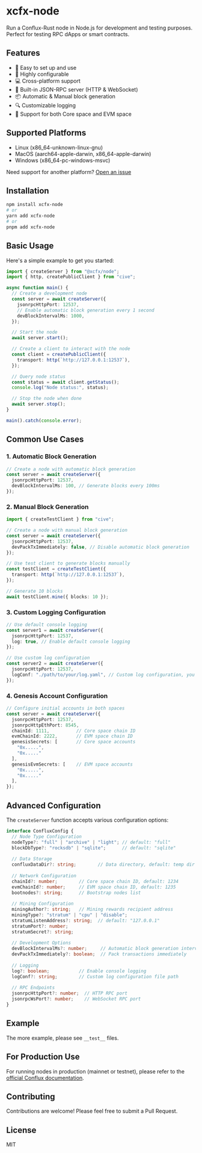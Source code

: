 # xcfx-node

Run a Conflux-Rust node in Node.js for development and testing purposes. Perfect for testing RPC dApps or smart contracts.

## Features

- 🚀 Easy to set up and use
- 🔧 Highly configurable
- 💻 Cross-platform support
- 🔌 Built-in JSON-RPC server (HTTP & WebSocket)
- 📦 Automatic & Manual block generation
- 🔍 Customizable logging
- 💎 Support for both Core space and EVM space

## Supported Platforms

- Linux (x86_64-unknown-linux-gnu)
- MacOS (aarch64-apple-darwin, x86_64-apple-darwin)
- Windows (x86_64-pc-windows-msvc)

Need support for another platform? [Open an issue](https://github.com/iosh/xcfx-node/issues/new)

## Installation

```bash
npm install xcfx-node
# or
yarn add xcfx-node
# or
pnpm add xcfx-node
```

## Basic Usage

Here's a simple example to get you started:

```ts
import { createServer } from "@xcfx/node";
import { http, createPublicClient } from "cive";

async function main() {
  // Create a development node
  const server = await createServer({
    jsonrpcHttpPort: 12537,
    // Enable automatic block generation every 1 second
    devBlockIntervalMs: 1000,
  });

  // Start the node
  await server.start();

  // Create a client to interact with the node
  const client = createPublicClient({
    transport: http(`http://127.0.0.1:12537`),
  });

  // Query node status
  const status = await client.getStatus();
  console.log("Node status:", status);

  // Stop the node when done
  await server.stop();
}

main().catch(console.error);
```

## Common Use Cases

### 1. Automatic Block Generation

```ts
// Create a node with automatic block generation
const server = await createServer({
  jsonrpcHttpPort: 12537,
  devBlockIntervalMs: 100, // Generate blocks every 100ms
});
```

### 2. Manual Block Generation

```ts
import { createTestClient } from "cive";

// Create a node with manual block generation
const server = await createServer({
  jsonrpcHttpPort: 12537,
  devPackTxImmediately: false, // Disable automatic block generation
});

// Use test client to generate blocks manually
const testClient = createTestClient({
  transport: http(`http://127.0.0.1:12537`),
});

// Generate 10 blocks
await testClient.mine({ blocks: 10 });
```

### 3. Custom Logging Configuration

```ts
// Use default console logging
const server1 = await createServer({
  jsonrpcHttpPort: 12537,
  log: true, // Enable default console logging
});

// Use custom log configuration
const server2 = await createServer({
  jsonrpcHttpPort: 12537,
  logConf: "./path/to/your/log.yaml", // Custom log configuration, you can use the default log configuration file in configs/log.yaml
});
```

### 4. Genesis Account Configuration

```ts
// Configure initial accounts in both spaces
const server = await createServer({
  jsonrpcHttpPort: 12537,
  jsonrpcHttpEthPort: 8545,
  chainId: 1111,          // Core space chain ID
  evmChainId: 2222,       // EVM space chain ID
  genesisSecrets: [       // Core space accounts
    "0x.....",
    "0x....."
  ],
  genesisEvmSecrets: [    // EVM space accounts
    "0x.....",
    "0x....."
  ],
});
```

## Advanced Configuration

The `createServer` function accepts various configuration options:

```ts
interface ConfluxConfig {
  // Node Type Configuration
  nodeType?: "full" | "archive" | "light"; // default: "full"
  blockDbType?: "rocksdb" | "sqlite";      // default: "sqlite"
  
  // Data Storage
  confluxDataDir?: string;        // Data directory, default: temp dir
  
  // Network Configuration
  chainId?: number;        // Core space chain ID, default: 1234
  evmChainId?: number;     // EVM space chain ID, default: 1235
  bootnodes?: string;      // Bootstrap nodes list
  
  // Mining Configuration
  miningAuthor?: string;   // Mining rewards recipient address
  miningType?: "stratum" | "cpu" | "disable";
  stratumListenAddress?: string;  // default: "127.0.0.1"
  stratumPort?: number;
  stratumSecret?: string;
  
  // Development Options
  devBlockIntervalMs?: number;     // Automatic block generation interval
  devPackTxImmediately?: boolean;  // Pack transactions immediately
  
  // Logging
  log?: boolean;           // Enable console logging
  logConf?: string;        // Custom log configuration file path
  
  // RPC Endpoints
  jsonrpcHttpPort?: number;  // HTTP RPC port
  jsonrpcWsPort?: number;    // WebSocket RPC port
}
```
## Example

The more example, please see `__test__` files.

## For Production Use

For running nodes in production (mainnet or testnet), please refer to the [official Conflux documentation](https://www.confluxdocs.com/docs/category/run-a-node).

## Contributing

Contributions are welcome! Please feel free to submit a Pull Request.

## License

MIT
